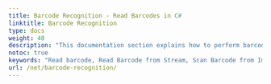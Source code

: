 ```yaml
---
title: Barcode Recognition - Read Barcodes in C#
linktitle: Barcode Recognition
type: docs
weight: 40
description: "This documentation section explains how to perform barcode recognition in Aspose.BarCode for .NET"
notoc: true
keywords: "Read barcode, Read Barcode from Stream, Scan Barcode from Image, Many Barcodes in One Image, Read PDF417 Barcode, Barcode in WPF Project, Aspose.BarCode, Read Barcode C#"
url: /net/barcode-recognition/
---
```

 